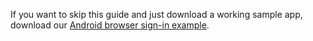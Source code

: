 If you want to skip this guide and just download a working sample app, download our [Android browser sign-in example](https://github.com/okta/samples-android/tree/master/browser-sign-in).
